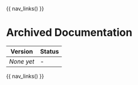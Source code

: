 {{ nav_links() }}

# Archived Documentation

| Version | Status |
|--------|--------|
| _None yet_ | - |

{{ nav_links() }}
